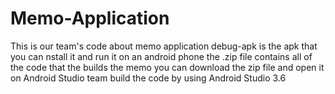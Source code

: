 # Memo-Application
This is our team's code about memo application
debug-apk is the apk that you can nstall it and run it on an android phone
the .zip file contains all of the code that the builds the memo
you can download the zip file and open it on Android Studio
team build the code by using Android Studio 3.6
